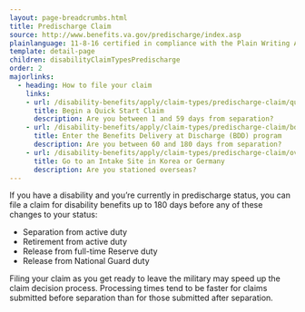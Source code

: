 ```yaml
---
layout: page-breadcrumbs.html
title: Predischarge Claim
source: http://www.benefits.va.gov/predischarge/index.asp
plainlanguage: 11-8-16 certified in compliance with the Plain Writing Act
template: detail-page
children: disabilityClaimTypesPredischarge
order: 2
majorlinks:
  - heading: How to file your claim
    links:
    - url: /disability-benefits/apply/claim-types/predischarge-claim/quick-start
      title: Begin a Quick Start Claim
      description: Are you between 1 and 59 days from separation?
    - url: /disability-benefits/apply/claim-types/predischarge-claim/bdd
      title: Enter the Benefits Delivery at Discharge (BDD) program
      description: Are you between 60 and 180 days from separation?
    - url: /disability-benefits/apply/claim-types/predischarge-claim/overseas
      title: Go to an Intake Site in Korea or Germany
      description: Are you stationed overseas?
---
```


<div class="va-introtext">

If you have a disability and you’re currently in predischarge status, you can file a claim for disability benefits up to 180 days before any of these changes to your status:

</div>

- Separation from active duty
- Retirement from active duty
- Release from full-time Reserve duty
- Release from National Guard duty

Filing your claim as you get ready to leave the military may speed up the claim decision process. Processing times tend to be faster for claims submitted before separation than for those submitted after separation.

